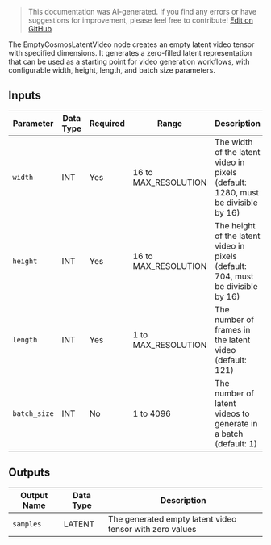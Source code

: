 > This documentation was AI-generated. If you find any errors or have suggestions for improvement, please feel free to contribute! [Edit on GitHub](https://github.com/Comfy-Org/embedded-docs/blob/main/comfyui_embedded_docs/docs/EmptyCosmosLatentVideo/en.md)

The EmptyCosmosLatentVideo node creates an empty latent video tensor with specified dimensions. It generates a zero-filled latent representation that can be used as a starting point for video generation workflows, with configurable width, height, length, and batch size parameters.

## Inputs

| Parameter | Data Type | Required | Range | Description |
|-----------|-----------|----------|-------|-------------|
| `width` | INT | Yes | 16 to MAX_RESOLUTION | The width of the latent video in pixels (default: 1280, must be divisible by 16) |
| `height` | INT | Yes | 16 to MAX_RESOLUTION | The height of the latent video in pixels (default: 704, must be divisible by 16) |
| `length` | INT | Yes | 1 to MAX_RESOLUTION | The number of frames in the latent video (default: 121) |
| `batch_size` | INT | No | 1 to 4096 | The number of latent videos to generate in a batch (default: 1) |

## Outputs

| Output Name | Data Type | Description |
|-------------|-----------|-------------|
| `samples` | LATENT | The generated empty latent video tensor with zero values |
